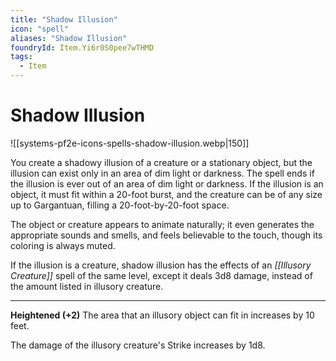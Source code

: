 ```yaml
---
title: "Shadow Illusion"
icon: "spell"
aliases: "Shadow Illusion"
foundryId: Item.Yi6r0S0pee7wTHMD
tags:
  - Item
---
```


# Shadow Illusion
![[systems-pf2e-icons-spells-shadow-illusion.webp|150]]

You create a shadowy illusion of a creature or a stationary object, but the illusion can exist only in an area of dim light or darkness. The spell ends if the illusion is ever out of an area of dim light or darkness. If the illusion is an object, it must fit within a 20-foot burst, and the creature can be of any size up to Gargantuan, filling a 20-foot-by-20-foot space.

The object or creature appears to animate naturally; it even generates the appropriate sounds and smells, and feels believable to the touch, though its coloring is always muted.

If the illusion is a creature, shadow illusion has the effects of an _[[Illusory Creature]]_ spell of the same level, except it deals 3d8 damage, instead of the amount listed in illusory creature.

* * *

**Heightened (+2)** The area that an illusory object can fit in increases by 10 feet.

The damage of the illusory creature's Strike increases by 1d8.
